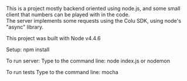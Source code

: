 This is a project mostly backend oriented using node.js, and some small client that numbers can be played with in the code.  
The server implements some requests using the Colu SDK, using node's "async" library.


This project was built with Node v4.4.6

Setup:
npm install

To run server:
Type to the command line:
node index.js or
nodemon

To run tests
Type to the command line:
mocha

